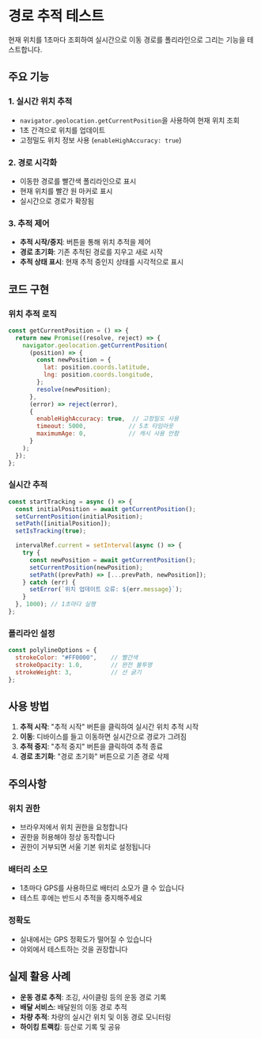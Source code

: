 # 경로 추적 테스트

현재 위치를 1초마다 조회하여 실시간으로 이동 경로를 폴리라인으로 그리는 기능을 테스트합니다.

## 주요 기능

### 1. 실시간 위치 추적
- `navigator.geolocation.getCurrentPosition`을 사용하여 현재 위치 조회
- 1초 간격으로 위치를 업데이트
- 고정밀도 위치 정보 사용 (`enableHighAccuracy: true`)

### 2. 경로 시각화
- 이동한 경로를 빨간색 폴리라인으로 표시
- 현재 위치를 빨간 원 마커로 표시
- 실시간으로 경로가 확장됨

### 3. 추적 제어
- **추적 시작/중지**: 버튼을 통해 위치 추적을 제어
- **경로 초기화**: 기존 추적된 경로를 지우고 새로 시작
- **추적 상태 표시**: 현재 추적 중인지 상태를 시각적으로 표시

## 코드 구현

### 위치 추적 로직
```javascript
const getCurrentPosition = () => {
  return new Promise((resolve, reject) => {
    navigator.geolocation.getCurrentPosition(
      (position) => {
        const newPosition = {
          lat: position.coords.latitude,
          lng: position.coords.longitude,
        };
        resolve(newPosition);
      },
      (error) => reject(error),
      {
        enableHighAccuracy: true,  // 고정밀도 사용
        timeout: 5000,            // 5초 타임아웃
        maximumAge: 0,            // 캐시 사용 안함
      }
    );
  });
};
```

### 실시간 추적
```javascript
const startTracking = async () => {
  const initialPosition = await getCurrentPosition();
  setCurrentPosition(initialPosition);
  setPath([initialPosition]);
  setIsTracking(true);

  intervalRef.current = setInterval(async () => {
    try {
      const newPosition = await getCurrentPosition();
      setCurrentPosition(newPosition);
      setPath((prevPath) => [...prevPath, newPosition]);
    } catch (err) {
      setError(`위치 업데이트 오류: ${err.message}`);
    }
  }, 1000); // 1초마다 실행
};
```

### 폴리라인 설정
```javascript
const polylineOptions = {
  strokeColor: "#FF0000",    // 빨간색
  strokeOpacity: 1.0,        // 완전 불투명
  strokeWeight: 3,           // 선 굵기
};
```

## 사용 방법

1. **추적 시작**: "추적 시작" 버튼을 클릭하여 실시간 위치 추적 시작
2. **이동**: 디바이스를 들고 이동하면 실시간으로 경로가 그려짐
3. **추적 중지**: "추적 중지" 버튼을 클릭하여 추적 종료
4. **경로 초기화**: "경로 초기화" 버튼으로 기존 경로 삭제

## 주의사항

### 위치 권한
- 브라우저에서 위치 권한을 요청합니다
- 권한을 허용해야 정상 동작합니다
- 권한이 거부되면 서울 기본 위치로 설정됩니다

### 배터리 소모
- 1초마다 GPS를 사용하므로 배터리 소모가 클 수 있습니다
- 테스트 후에는 반드시 추적을 중지해주세요

### 정확도
- 실내에서는 GPS 정확도가 떨어질 수 있습니다
- 야외에서 테스트하는 것을 권장합니다

## 실제 활용 사례

- **운동 경로 추적**: 조깅, 사이클링 등의 운동 경로 기록
- **배달 서비스**: 배달원의 이동 경로 추적
- **차량 추적**: 차량의 실시간 위치 및 이동 경로 모니터링
- **하이킹 트랙킹**: 등산로 기록 및 공유